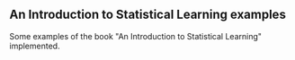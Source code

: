 ## An Introduction to Statistical Learning examples

Some examples of the book "An Introduction to Statistical Learning" implemented.
